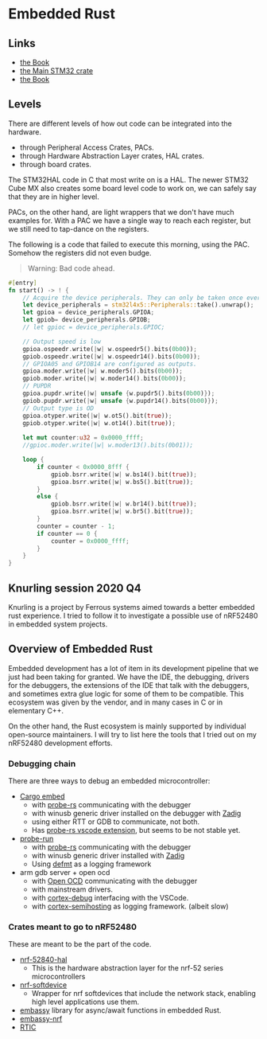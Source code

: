 # Embedded Rust

## Links

- [the Book](https://docs.rust-embedded.org/book/)
- [the Main STM32 crate](https://github.com/stm32-rs/stm32-rs)
- [the Book](https://docs.rust-embedded.org/book/) 

## Levels
There are different levels of how out code can be integrated into the hardware. 
-  through Peripheral Access Crates, PACs.
-  through Hardware Abstraction Layer crates, HAL crates.
-  through board crates. 

The STM32HAL code in C that most write on is a HAL.
The newer STM32 Cube MX also creates some board level code to work on, we can safely say that they are in higher level. 

PACs, on the other hand, are light wrappers that we don't have much examples for. With a PAC we have a single way to reach each register, but we still need to tap-dance on the registers.

The following is a code that failed to execute this morning, using the PAC. Somehow the registers did not even budge. 

> Warning: Bad code ahead.

```rust
#[entry]
fn start() -> ! {
    // Acquire the device peripherals. They can only be taken once ever.
    let device_peripherals = stm32l4x5::Peripherals::take().unwrap();
    let gpioa = device_peripherals.GPIOA; 
    let gpiob= device_peripherals.GPIOB;
    // let gpioc = device_peripherals.GPIOC;

    // Output speed is low
    gpioa.ospeedr.write(|w| w.ospeedr5().bits(0b00));
    gpiob.ospeedr.write(|w| w.ospeedr14().bits(0b00));
    // GPIOA05 and GPIOB14 are configured as outputs.
    gpioa.moder.write(|w| w.moder5().bits(0b00));
    gpiob.moder.write(|w| w.moder14().bits(0b00));
    // PUPDR
    gpioa.pupdr.write(|w| unsafe {w.pupdr5().bits(0b00)});
    gpiob.pupdr.write(|w| unsafe {w.pupdr14().bits(0b00)});
    // Output type is OD
    gpioa.otyper.write(|w| w.ot5().bit(true));
    gpiob.otyper.write(|w| w.ot14().bit(true));
    
    let mut counter:u32 = 0x0000_ffff;
    //gpioc.moder.write(|w| w.moder13().bits(0b01));

    loop {
        if counter < 0x0000_8fff {
            gpiob.bsrr.write(|w| w.bs14().bit(true));
            gpioa.bsrr.write(|w| w.bs5().bit(true));
        }
        else { 
            gpiob.bsrr.write(|w| w.br14().bit(true));
            gpioa.bsrr.write(|w| w.br5().bit(true));
        }
        counter = counter - 1;
        if counter == 0 {
            counter = 0x0000_ffff;
        }
    }
}
```

## Knurling session 2020 Q4

Knurling is a project by Ferrous systems aimed towards a better embedded rust experience. I tried to follow it to investigate a possible use of nRF52480 in embedded system projects.

## Overview of Embedded Rust

Embedded development has a lot of item in its development pipeline that we just had been taking for granted. We have the IDE, the debugging, drivers for the debuggers, the extensions of the IDE that talk with the debuggers, and sometimes extra glue logic for some of them to be compatible. This ecosystem was given by the vendor, and in many cases in C or in elementary C++. 

On the other hand, the Rust ecosystem is mainly supported by individual open-source maintainers. I will try to list here the tools that I tried out on my nRF52480 development efforts. 

### Debugging chain

There are three ways to debug an embedded microcontroller:

* [Cargo embed](https://github.com/probe-rs/cargo-embed) 
  * with [probe-rs](https://github.com/probe-rs/probe-rs) communicating with the debugger 
  * with winusb generic driver installed on the debugger with [Zadig](https://zadig.akeo.ie/)
  * using either RTT or GDB to communicate, not both. 
  * Has [probe-rs vscode extension](https://github.com/probe-rs/vscode), but seems to be not stable yet. 
* [probe-run](https://github.com/knurling-rs/probe-run) 
  * with [probe-rs](https://github.com/probe-rs/probe-rs) communicating with the debugger 
  * with winusb generic driver installed with [Zadig](https://zadig.akeo.ie/)
  * Using [defmt](https://github.com/knurling-rs/defmt) as a logging framework
* arm gdb server + open ocd
  * with [Open OCD](http://openocd.org/) communicating with the debugger
  * with mainstream drivers.
  * with [cortex-debug](https://github.com/Marus/cortex-debug) interfacing with the VSCode.
  * with [cortex-semihosting](https://github.com/rust-embedded/cortex-m) as logging framework. (albeit slow)


### Crates meant to go to nRF52480

These are meant to be the part of the code.

* [nrf-52840-hal](https://github.com/nrf-rs/nrf-hal)
  * This is the hardware abstraction layer for the nrf-52 series microcontrollers
* [nrf-softdevice](https://github.com/embassy-rs/nrf-softdevice) 
  * Wrapper for nrf softdevices that include the network stack, enabling high level applications use them.
* [embassy](https://github.com/embassy-rs/embassy) library for async/await functions in embedded Rust. 
* [embassy-nrf](https://github.com/embassy-rs/embassy)
* [RTIC](https://github.com/rtic-rs/cortex-m-rtic)
